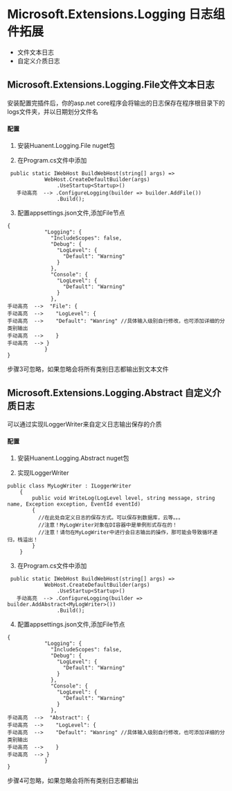 # Microsoft.Extensions.Logging 日志组件拓展
- 文件文本日志
- 自定义介质日志
## Microsoft.Extensions.Logging.File文件文本日志
安装配置完插件后，你的asp.net core程序会将输出的日志保存在程序根目录下的logs文件夹，并以日期划分文件名
#### 配置
1. 安装Huanent.Logging.File nuget包

2. 在Program.cs文件中添加
```
 public static IWebHost BuildWebHost(string[] args) =>
            WebHost.CreateDefaultBuilder(args)
                .UseStartup<Startup>()
   手动高亮  --> .ConfigureLogging(builder => builder.AddFile()) 
                .Build();
```
3. 配置appsettings.json文件,添加File节点
```
{
            "Logging": {
              "IncludeScopes": false,
              "Debug": {
                "LogLevel": {
                  "Default": "Warning"
                }
              },
              "Console": {
                "LogLevel": {
                  "Default": "Warning"
                }
              },
手动高亮  -->  "File": {
手动高亮  -->    "LogLevel": {
手动高亮  -->    "Default": "Wanring" //具体输入级别自行修改，也可添加详细的分类别输出
手动高亮  -->    }
手动高亮  --> }
            }
}
```
步骤3可忽略，如果忽略会将所有类别日志都输出到文本文件

## Microsoft.Extensions.Logging.Abstract 自定义介质日志
可以通过实现ILoggerWriter来自定义日志输出保存的介质
#### 配置

1. 安装Huanent.Logging.Abstract nuget包

2. 实现ILoggerWriter
```
public class MyLogWriter : ILoggerWriter
    {
        public void WriteLog(LogLevel level, string message, string name, Exception exception, EventId eventId)
        {
          //在此处自定义日志的保存方式。可以保存到数据库，云等。。。
          //注意！MyLogWriter对象在DI容器中是单例形式存在的！
          //注意！请勿在MyLogWriter中进行会日志输出的操作，那可能会导致循环递归，栈溢出！
        }
    }
```
3. 在Program.cs文件中添加
```
 public static IWebHost BuildWebHost(string[] args) =>
            WebHost.CreateDefaultBuilder(args)
                .UseStartup<Startup>()
   手动高亮  --> .ConfigureLogging(builder => builder.AddAbstract<MyLogWriter>()) 
                .Build();
```
4. 配置appsettings.json文件,添加File节点
```
{
            "Logging": {
              "IncludeScopes": false,
              "Debug": {
                "LogLevel": {
                  "Default": "Warning"
                }
              },
              "Console": {
                "LogLevel": {
                  "Default": "Warning"
                }
              },
手动高亮  -->  "Abstract": {
手动高亮  -->    "LogLevel": {
手动高亮  -->    "Default": "Wanring" //具体输入级别自行修改，也可添加详细的分类别输出
手动高亮  -->    }
手动高亮  --> }
            }
}
```
步骤4可忽略，如果忽略会将所有类别日志都输出
